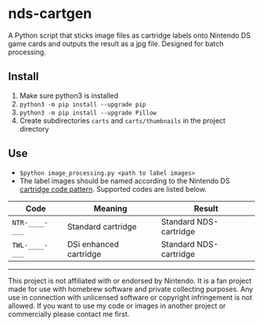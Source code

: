 # nds-cartgen

A Python script that sticks image files as cartridge labels onto Nintendo DS game cards and outputs the result as a jpg file. Designed for batch processing.

## Install
1. Make sure python3 is installed
1. `python3 -m pip install --upgrade pip`
1. `python3 -m pip install --upgrade Pillow`
1. Create subdirectories `carts` and `carts/thumbnails` in the project directory

## Use
* `$python image_processing.py <path to label images>`
* The label images should be named according to the Nintendo DS [cartridge code pattern](https://www.reddit.com/r/Gameboy/comments/bux2j3/nintendo_cartridge_codes_decoded_what_that_number/). Supported codes are listed below.

| Code | Meaning | Result |
| ----------- | ----------- | ----------- |
| `NTR-____-___` | Standard cartridge | Standard NDS-cartridge |
| `TWL-____-___` | DSi enhanced cartridge | Standard NDS-cartridge |

---
This project is not affiliated with or endorsed by Nintendo. It is a fan project made for use with homebrew software and private collecting purposes. Any use in connection with unlicensed software or copyright infringement is not allowed.
If you want to use my code or images in another project or commercially please contact me first.
